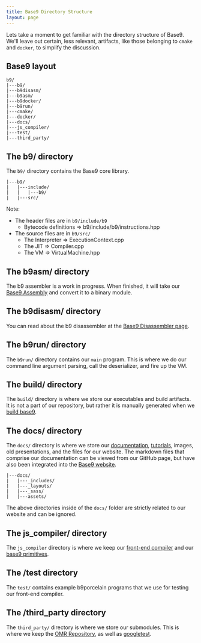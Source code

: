 ```yaml
---
title: Base9 Directory Structure
layout: page
---
```


Lets take a moment to get familiar with the directory structure of Base9. We'll leave out certain, less relevant, artifacts, like those belonging to `cmake` and `docker`, to simplify the discussion. 

## Base9 layout

```
b9/
|---b9/
|---b9disasm/
|---b9asm/
|---b9docker/
|---b9run/
|---cmake/
|---docker/
|---docs/
|---js_compiler/
|---test/
|---third_party/
```

## The b9/ directory

The `b9/` directory contains the Base9 core library.

```
|---b9/
|   |---include/
|   |   |---b9/
|   |---src/
```

Note:
- The header files are in `b9/include/b9`
  - Bytecode definitions => b9/include/b9/instructions.hpp
- The source files are in `b9/src/`
  - The Interpreter => ExecutionContext.cpp
  - The JIT => Compiler.cpp
  - The VM => VirtualMachine.hpp

## The b9asm/ directory

The b9 assembler is a work in progress. When finished, it will take our [Base9 Assembly] and convert it to a binary module. 

[Base9 Assembly]: ./B9Assembly.md


## The b9disasm/ directory

You can read about the b9 disassembler at the [Base9 Disassembler page].

[Base9 Disassembler page]: ./Disassembler.md

## The b9run/ directory

The `b9run/` directory contains our `main` program. This is where we do our command line argument parsing, call the deserializer, and fire up the VM.

## The build/ directory

The `build/` directory is where we store our executables and build artifacts. It is not a part of our repository, but rather it is manually generated when we [build base9].

[build base9]: ./SetupBase9.md#build-base9

## The docs/ directory

The `docs/` directory is where we store our [documentation], [tutorials], images, old presentations, and the files for our website. The markdown files that comprise our documentation can be viewed from our GitHub page, but have also been integrated into the [Base9 website].

[documentation]: ./Documentation.md 
[tutorials]: ./Tutorials.md
[Base9 website]: https://b9org.github.io/b9/

```
|---docs/
|   |---_includes/
|   |---_layouts/
|   |---_sass/
|   |---assets/

```

The above directories inside of the `docs/` folder are strictly related to our website and can be ignored.

## The js_compiler/ directory

The `js_compiler` directory is where we keep our [front-end compiler] and our [base9 primitives].

[front-end compiler]: ./FrontendAndBinaryMod.md
[base9 primitives]: https://github.com/b9org/b9/blob/master/js_compiler/b9stdlib.js

## The /test directory

The `test/` contains example b9porcelain programs that we use for testing our front-end compiler.

## The /third_party directory

The `third_party/` directory is where we store our submodules. This is where we keep the [OMR Repository], as well as [googletest].

[OMR Repository]: https://github.com/eclipse/omr
[googletest]: https://github.com/google/googletest
